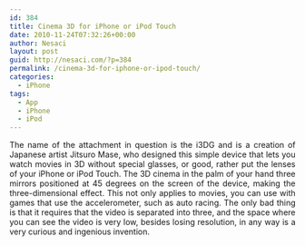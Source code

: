 ```yaml
---
id: 384
title: Cinema 3D for iPhone or iPod Touch
date: 2010-11-24T07:32:26+00:00
author: Nesaci
layout: post
guid: http://nesaci.com/?p=384
permalink: /cinema-3d-for-iphone-or-ipod-touch/
categories:
  - iPhone
tags:
  - App
  - iPhone
  - iPod
---
```

<p style="text-align: justify;">
  The name of the attachment in question is the i3DG and is a creation of Japanese artist Jitsuro Mase, who designed this simple device that lets you watch movies in 3D without special glasses, or good, rather put the lenses of your iPhone or iPod Touch. The 3D cinema in the palm of your hand three mirrors positioned at 45 degrees on the screen of the device, making the three-dimensional effect. This not only applies to movies, you can use with games that use the accelerometer, such as auto racing. The only bad thing is that it requires that the video is separated into three, and the space where you can see the video is very low, besides losing resolution, in any way is a very curious and ingenious invention.
</p>